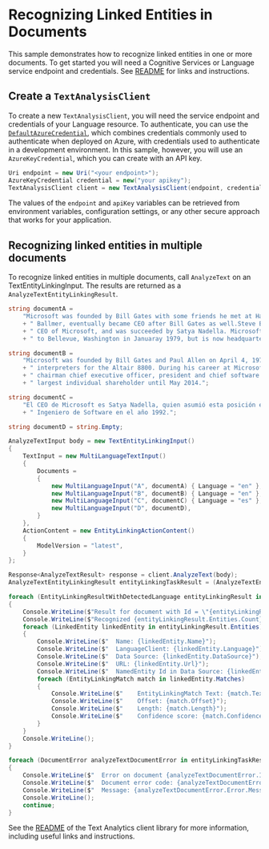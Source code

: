 # Recognizing Linked Entities in Documents

This sample demonstrates how to recognize linked entities in one or more documents. To get started you will need a Cognitive Services or Language service endpoint and credentials.  See [README][README] for links and instructions.

## Create a `TextAnalysisClient`

To create a new `TextAnalysisClient`, you will need the service endpoint and credentials of your Language resource. To authenticate, you can use the [`DefaultAzureCredential`][DefaultAzureCredential], which combines credentials commonly used to authenticate when deployed on Azure, with credentials used to authenticate in a development environment. In this sample, however, you will use an `AzureKeyCredential`, which you can create with an API key.

```C# Snippet:CreateTextClient
Uri endpoint = new Uri("<your endpoint>");
AzureKeyCredential credential = new("your apikey");
TextAnalysisClient client = new TextAnalysisClient(endpoint, credential);
```

The values of the `endpoint` and `apiKey` variables can be retrieved from environment variables, configuration settings, or any other secure approach that works for your application.

## Recognizing linked entities in multiple documents

To recognize linked entities in multiple documents, call `AnalyzeText` on an TextEntityLinkingInput.  The results are returned as a `AnalyzeTextEntityLinkingResult`.

```C# Snippet:Sample6_AnalyzeTextAsync_RecognizeLinkedEntities
string documentA =
    "Microsoft was founded by Bill Gates with some friends he met at Harvard. One of his friends, Steve"
    + " Ballmer, eventually became CEO after Bill Gates as well.Steve Ballmer eventually stepped down as"
    + " CEO of Microsoft, and was succeeded by Satya Nadella. Microsoft originally moved its headquarters"
    + " to Bellevue, Washington in Januaray 1979, but is now headquartered in Redmond";

string documentB =
    "Microsoft was founded by Bill Gates and Paul Allen on April 4, 1975, to develop and sell BASIC"
    + " interpreters for the Altair 8800. During his career at Microsoft, Gates held the positions of"
    + " chairman chief executive officer, president and chief software architect while also being the"
    + " largest individual shareholder until May 2014.";

string documentC =
    "El CEO de Microsoft es Satya Nadella, quien asumió esta posición en Febrero de 2014. Él empezó como"
    + " Ingeniero de Software en el año 1992.";

string documentD = string.Empty;

AnalyzeTextInput body = new TextEntityLinkingInput()
{
    TextInput = new MultiLanguageTextInput()
    {
        Documents =
        {
            new MultiLanguageInput("A", documentA) { Language = "en" },
            new MultiLanguageInput("B", documentB) { Language = "en" },
            new MultiLanguageInput("C", documentC) { Language = "es" },
            new MultiLanguageInput("D", documentD),
        }
    },
    ActionContent = new EntityLinkingActionContent()
    {
        ModelVersion = "latest",
    }
};

Response<AnalyzeTextResult> response = client.AnalyzeText(body);
AnalyzeTextEntityLinkingResult entityLinkingTaskResult = (AnalyzeTextEntityLinkingResult)response.Value;

foreach (EntityLinkingResultWithDetectedLanguage entityLinkingResult in entityLinkingTaskResult.Results.Documents)
{
    Console.WriteLine($"Result for document with Id = \"{entityLinkingResult.Id}\":");
    Console.WriteLine($"Recognized {entityLinkingResult.Entities.Count} entities:");
    foreach (LinkedEntity linkedEntity in entityLinkingResult.Entities)
    {
        Console.WriteLine($"  Name: {linkedEntity.Name}");
        Console.WriteLine($"  LanguageClient: {linkedEntity.Language}");
        Console.WriteLine($"  Data Source: {linkedEntity.DataSource}");
        Console.WriteLine($"  URL: {linkedEntity.Url}");
        Console.WriteLine($"  NamedEntity Id in Data Source: {linkedEntity.Id}");
        foreach (EntityLinkingMatch match in linkedEntity.Matches)
        {
            Console.WriteLine($"    EntityLinkingMatch Text: {match.Text}");
            Console.WriteLine($"    Offset: {match.Offset}");
            Console.WriteLine($"    Length: {match.Length}");
            Console.WriteLine($"    Confidence score: {match.ConfidenceScore}");
        }
    }
    Console.WriteLine();
}

foreach (DocumentError analyzeTextDocumentError in entityLinkingTaskResult.Results.Errors)
{
    Console.WriteLine($"  Error on document {analyzeTextDocumentError.Id}!");
    Console.WriteLine($"  Document error code: {analyzeTextDocumentError.Error.Code}");
    Console.WriteLine($"  Message: {analyzeTextDocumentError.Error.Message}");
    Console.WriteLine();
    continue;
}
```

See the [README] of the Text Analytics client library for more information, including useful links and instructions.

[DefaultAzureCredential]: https://github.com/Azure/azure-sdk-for-net/blob/main/sdk/identity/Azure.Identity/README.md
[README]: https://github.com/Azure/azure-sdk-for-net/blob/main/sdk/cognitivelanguage/Azure.AI.Language.Text/samples/README.md
